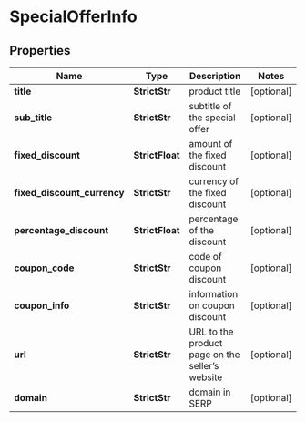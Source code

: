 # SpecialOfferInfo


## Properties

| Name | Type | Description | Notes |
|------------ | ------------- | ------------- | -------------|
**title** | **StrictStr** | product title |[optional]|
**sub_title** | **StrictStr** | subtitle of the special offer |[optional]|
**fixed_discount** | **StrictFloat** | amount of the fixed discount |[optional]|
**fixed_discount_currency** | **StrictStr** | currency of the fixed discount |[optional]|
**percentage_discount** | **StrictFloat** | percentage of the discount |[optional]|
**coupon_code** | **StrictStr** | code of coupon discount |[optional]|
**coupon_info** | **StrictStr** | information on coupon discount |[optional]|
**url** | **StrictStr** | URL to the product page on the seller’s website |[optional]|
**domain** | **StrictStr** | domain in SERP |[optional]|